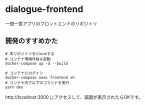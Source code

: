 # dialogue-frontend
一問一答アプリのフロントエンドのリポジトリ

## 開発のすすめかた

```shell
# 本リポジトリをcloneする
# コンテナ環境作成＆起動
docker-compose up -d --build

# コンテナにログイン
docker-compose exec frontend sh
# コンテナ内で以下のコマンドを実行
yarn dev
```
http://localhost:3000 にアクセスして、画面が表示されたらOKです。
  

